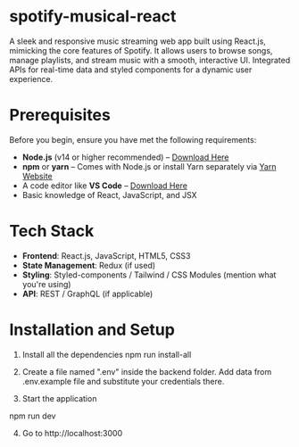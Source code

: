 # spotify-musical-react
A sleek and responsive music streaming web app built using React.js, mimicking the core features of Spotify. It allows users to browse songs, manage playlists, and stream music with a smooth, interactive UI. Integrated APIs for real-time data and styled components for a dynamic user experience.

# Prerequisites
Before you begin, ensure you have met the following requirements:

- **Node.js** (v14 or higher recommended) – [Download Here](https://nodejs.org/)
- **npm** or **yarn** – Comes with Node.js or install Yarn separately via [Yarn Website](https://yarnpkg.com/)
- A code editor like **VS Code** – [Download Here](https://code.visualstudio.com/)
- Basic knowledge of React, JavaScript, and JSX

# Tech Stack
- **Frontend**: React.js, JavaScript, HTML5, CSS3
- **State Management**: Redux (if used)
- **Styling**: Styled-components / Tailwind / CSS Modules (mention what you're using)
- **API**: REST / GraphQL (if applicable)

# Installation and Setup
1. Install all the dependencies
npm run install-all

2. Create a file named ".env" inside the backend folder. Add data from .env.example file and substitute your credentials there.

3. Start the application

npm run dev

4. Go to http://localhost:3000


